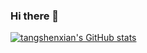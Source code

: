### Hi there 👋

<!--
**tangshenxian/tangshenxian** is a ✨ _special_ ✨ repository because its `README.md` (this file) appears on your GitHub profile.

Here are some ideas to get you started:

- 🔭 I’m currently working on ...
- 🌱 I’m currently learning ...
- 👯 I’m looking to collaborate on ...
- 🤔 I’m looking for help with ...
- 💬 Ask me about ...
- 📫 How to reach me: ...
- 😄 Pronouns: ...
- ⚡ Fun fact: ...
-->

[![tangshenxian's GitHub stats](https://github-readme-stats.vercel.app/api?username=tangshenxian&show_icons=true&theme=dracula)](https://github.com/anuraghazra/github-readme-stats)
